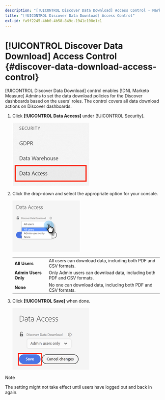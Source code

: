 ```yaml
---
description: "[!UICONTROL Discover Data Download] Access Control - Marketo Measure - Product Documentation"
title: "[!UICONTROL Discover Data Download] Access Control"
exl-id: fa9f2245-4bb0-4b58-849c-1941c108e1c1
---
```

# [!UICONTROL Discover Data Download] Access Control {#discover-data-download-access-control}

[!UICONTROL Discover Data Download] control enables [!DNL Marketo Measure] Admins to set the data download policies for the Discover dashboards based on the users' roles. The control covers all data download actions on Discover dashboards.

1. Click **[!UICONTROL Data Access]** under [!UICONTROL Security].

   ![](assets/discover-data-download-access-control-1.png)

1. Click the drop-down and select the appropriate option for your console.

   ![](assets/discover-data-download-access-control-2.png)

   <table>
    <tr>
     <td><strong>All Users</strong></td>
     <td>All users can download data, including both PDF and CSV formats.</td>
    </tr>
    <tr>
     <td><strong>Admin Users Only</strong></td>
     <td>Only Admin users can download data, including both PDF and CSV formats.</td>
    </tr>
    <tr>
     <td><strong>None</strong></td>
     <td>No one can download data, including both PDF and CSV formats.</td>
    </tr>
   </table>

1. Click **[!UICONTROL Save]** when done.

   ![](assets/discover-data-download-access-control-3.png)

>[!NOTE]
>
>The setting might not take effect until users have logged out and back in again.
